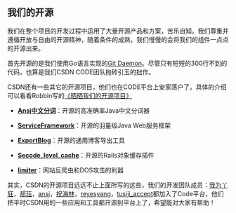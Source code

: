## 我们的开源

我们在整个项目的开发过程中运用了大量开源产品和方案，苦乐自知。我们尊重并遵循开放与自由的开源精神，随着条件的成熟，我们慢慢的会将我们的组件一点点的开源出来。

首先开源的是我们使用Go语言实现的[Git Daemon](https://code.csdn.net/CSDN_Code/code_git_daemon)。尽管只有短短的300行不到的代码，也算是我们CSDN CODE团队抛砖引玉的拙作。


CSDN还有一些其它的开源项目，他们也在CODE平台上安家落户了。具体的介绍可以看看Robbin写的[《晒晒我们的开源项目》](http://robbinfan.com/blog/26/our-opensource "晒晒我们的开源项目")

- **[Ansj中文分词](https://code.csdn.net/ansjsun/ansj_seg)**：开源的高准确率Java中文分词器

- **[ServiceFramework](https://code.csdn.net/allwefantasy/serviceframework)**：开源的羽量级Java Web服务框架

- **[ExportBlog](https://code.csdn.net)**：开源的通用博客导出工具

- **[Secode_level_cache](https://code.csdn.net/Reyes11235813/second_level_cache)**：开源的Rails对象缓存插件

- **[limiter](https://code.csdn.net/inosin/limiter)**：网站反爬虫和DOS攻击的利器

其实，CSDN的开源项目远远不止上面所写的这些，我们的开发团队成员：[我为丫狂](https://code.csdn.net/inosin)，[郝珏](https://code.csdn.net/hjue)，[ansj](https://code.csdn.net/ansjsun)，[祝海林](https://code.csdn.net/allwefantasy)，[reyesyang](https://code.csdn.net/Reyes11235813)，[tusiji_accept](https://code.csdn.net/tusiji_accept)都加入了Code平台，他们把平时CSDN用的一些应用和工具都开源到平台上了，希望能对大家有帮助！